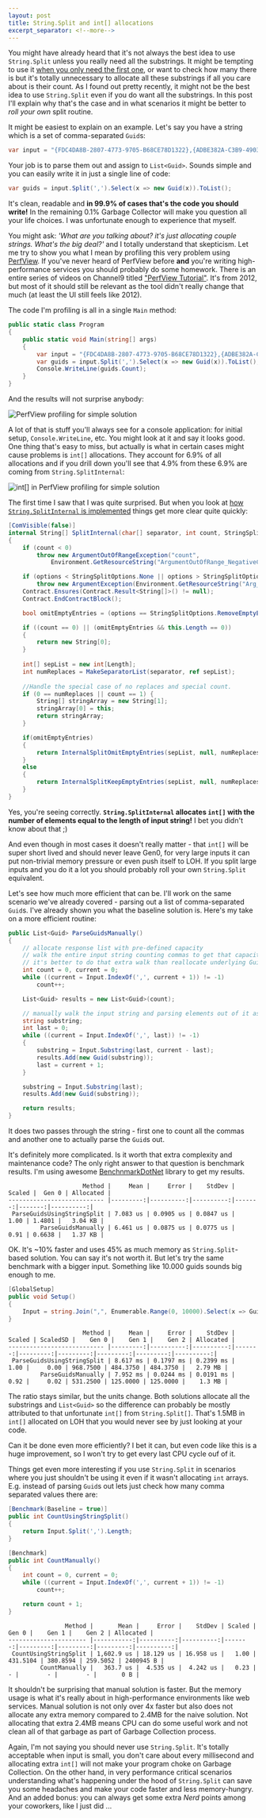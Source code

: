 ```yaml
---
layout: post
title: String.Split and int[] allocations
excerpt_separator: <!--more-->
---
```


You might have already heard that it's not always the best idea to use `String.Split` unless you really need all the substrings.
It might be tempting to use it [when you only need the first one](https://stackoverflow.com/a/20923259/1163867), or want to check how many there is but it's totally unnecessary to allocate all these substrings if all you care about is their count.
As I found out pretty recently, it might not be the best idea to use `String.Split` even if you do want all the substrings.
In this post I'll explain why that's the case and in what scenarios it might be better to *roll your own* split routine.

<!--more-->

It might be easiest to explain on an example.
Let's say you have a string which is a set of comma-separated `Guid`s:

```csharp
var input = "{FDC4DA8B-2807-4773-9705-B68CE78D1322},{ADBE382A-C3B9-4903-85F6-12996531AAB6},{9BEB5F7F-35A8-4F8B-A9AE-A821DECE17C6},{100B7A13-038D-48C1-8ABE-F7DCCB4C6E3E},{3E520B24-0444-428E-9F68-92A8EA699EE3},{F9C51CC0-FBB2-40C8-8104-94B5D5179E62},{CA37EB0A-25FA-4B9E-9EC2-18EA2F539409},{BA3E5800-844F-4A7C-B6CF-56509868677A},{9D379F4F-0B12-469A-8721-0D6EFD345424},{75A39D08-5583-4199-B40C-8EE1534F7AEC}"
```

Your job is to parse them out and assign to `List<Guid>`.
Sounds simple and you can easily write it in just a single line of code:

```csharp
var guids = input.Split(',').Select(x => new Guid(x)).ToList();
```

It's clean, readable and **in 99.9% of cases that's the code you should write!**
In the remaining 0.1% Garbage Collector will make you question all your life choices.
I was unfortunate enough to experience that myself.

You might ask: *'What are you talking about? it's just allocating couple strings. What's the big deal?'* and I totally understand that skepticism.
Let me try to show you what I mean by profiling this very problem using [PerfView](https://www.microsoft.com/en-us/download/details.aspx?id=28567).
If you've never heard of PerfView before **and** you're writing high-performance services you should probably do some homework.
There is an entire series of videos on Channel9 titled ["PerfView Tutorial"](https://channel9.msdn.com/Series/PerfView-Tutorial).
It's from 2012, but most of it should still be relevant as the tool didn't really change that much (at least the UI still feels like 2012).

The code I'm profiling is all in a single `Main` method:

```csharp
public static class Program
{
    public static void Main(string[] args)
    {
        var input = "{FDC4DA8B-2807-4773-9705-B68CE78D1322},{ADBE382A-C3B9-4903-85F6-12996531AAB6},{9BEB5F7F-35A8-4F8B-A9AE-A821DECE17C6},{100B7A13-038D-48C1-8ABE-F7DCCB4C6E3E},{3E520B24-0444-428E-9F68-92A8EA699EE3},{F9C51CC0-FBB2-40C8-8104-94B5D5179E62},{CA37EB0A-25FA-4B9E-9EC2-18EA2F539409},{BA3E5800-844F-4A7C-B6CF-56509868677A},{9D379F4F-0B12-469A-8721-0D6EFD345424},{75A39D08-5583-4199-B40C-8EE1534F7AEC}";
        var guids = input.Split(',').Select(x => new Guid(x)).ToList();
        Console.WriteLine(guids.Count);
    }
}
```

And the results will not surprise anybody:

![PerfView profiling for simple solution](../../images/stringsplit/perfView-simple.png)

A lot of that is stuff you'll always see for a console application: for initial setup, `Console.WriteLine`, etc.
You might look at it and say it looks good.
One thing that's easy to miss, but actually is what in certain cases might cause problems is `int[]` allocations.
They account for 6.9% of all allocations and if you drill down you'll see that 4.9% from these 6.9% are coming from `String.SplitInternal`:

![int[] in PerfView profiling for simple solution](../../images/stringsplit/perfView-simple-intArray.png)

The first time I saw that I was quite surprised.
But when you look at [how `String.SplitInternal` is implemented](http://referencesource.microsoft.com/#mscorlib/system/string.cs,baabf9ec3768812a) things get more clear quite quickly:

```csharp
[ComVisible(false)]
internal String[] SplitInternal(char[] separator, int count, StringSplitOptions options)
{
    if (count < 0)
        throw new ArgumentOutOfRangeException("count",
            Environment.GetResourceString("ArgumentOutOfRange_NegativeCount"));

    if (options < StringSplitOptions.None || options > StringSplitOptions.RemoveEmptyEntries)
        throw new ArgumentException(Environment.GetResourceString("Arg_EnumIllegalVal", options));
    Contract.Ensures(Contract.Result<String[]>() != null);
    Contract.EndContractBlock();

    bool omitEmptyEntries = (options == StringSplitOptions.RemoveEmptyEntries);

    if ((count == 0) || (omitEmptyEntries && this.Length == 0)) 
    {           
        return new String[0];
    }
    
    int[] sepList = new int[Length];
    int numReplaces = MakeSeparatorList(separator, ref sepList);
    
    //Handle the special case of no replaces and special count.
    if (0 == numReplaces || count == 1) {
        String[] stringArray = new String[1];
        stringArray[0] = this;
        return stringArray;
    }

    if(omitEmptyEntries) 
    {
        return InternalSplitOmitEmptyEntries(sepList, null, numReplaces, count);
    }
    else 
    {
        return InternalSplitKeepEmptyEntries(sepList, null, numReplaces, count);
    }
}
```

Yes, you're seeing correctly.
**`String.SplitInternal` allocates `int[]` with the number of elements equal to the length of input string!**
I bet you didn't know about that ;)

And even though in most cases it doesn't really matter - that `int[]` will be super short lived and should never leave Gen0, for very large inputs it can put non-trivial memory pressure or even push itself to LOH.
If you split large inputs and you do it a lot you should probably roll your own `String.Split` equivalent.

Let's see how much more efficient that can be.
I'll work on the same scenario we've already covered - parsing out a list of comma-separated `Guid`s.
I've already shown you what the baseline solution is.
Here's my take on a more efficient routine:

```csharp
public List<Guid> ParseGuidsManually()
{
    // allocate response list with pre-defined capacity
    // walk the entire input string counting commas to get that capacity
    // it's better to do that extra walk than reallocate underlying Guid[] as elements get added
    int count = 0, current = 0;
    while ((current = Input.IndexOf(',', current + 1)) != -1)
        count++;

    List<Guid> results = new List<Guid>(count);

    // manually walk the input string and parsing elements out of it as they come
    string substring;
    int last = 0;
    while ((current = Input.IndexOf(',', last)) != -1)
    {
        substring = Input.Substring(last, current - last);
        results.Add(new Guid(substring));
        last = current + 1;
    }

    substring = Input.Substring(last);
    results.Add(new Guid(substring));

    return results;
}
```

It does two passes through the string - first one to count all the commas and another one to actually parse the `Guid`s out.

It's definitely more complicated.
Is it worth that extra complexity and maintenance code?
The only right answer to that question is benchmark results.
I'm using awesome [BenchnmarkDotNet](http://benchmarkdotnet.org/) library to get my results.

```
                     Method |     Mean |     Error |    StdDev | Scaled |  Gen 0 | Allocated |
--------------------------- |---------:|----------:|----------:|-------:|-------:|----------:|
 ParseGuidsUsingStringSplit | 7.083 us | 0.0905 us | 0.0847 us |   1.00 | 1.4801 |   3.04 KB |
         ParseGuidsManually | 6.461 us | 0.0875 us | 0.0775 us |   0.91 | 0.6638 |   1.37 KB |
```

OK. It's ~10% faster and uses 45% as much memory as `String.Split`-based solution.
You can say it's not worth it.
But let's try the same benchmark with a bigger input.
Something like 10.000 guids sounds big enough to me.

```csharp
[GlobalSetup]
public void Setup()
{
    Input = string.Join(",", Enumerable.Range(0, 10000).Select(x => Guid.NewGuid().ToString()));
}
```

```
                     Method |     Mean |     Error |    StdDev | Scaled | ScaledSD |    Gen 0 |    Gen 1 |    Gen 2 | Allocated |
--------------------------- |---------:|----------:|----------:|-------:|---------:|---------:|---------:|---------:|----------:|
 ParseGuidsUsingStringSplit | 8.617 ms | 0.1797 ms | 0.2399 ms |   1.00 |     0.00 | 968.7500 | 484.3750 | 484.3750 |   2.79 MB |
         ParseGuidsManually | 7.952 ms | 0.0244 ms | 0.0191 ms |   0.92 |     0.02 | 531.2500 | 125.0000 | 125.0000 |    1.3 MB |
```

The ratio stays similar, but the units change.
Both solutions allocate all the substrings and `List<Guid>` so the difference can probably be mostly attributed to that unfortunate `int[]` from `String.Split[]`.
That's 1.5MB in `int[]` allocated on LOH that you would never see by just looking at your code.

Can it be done even more efficiently?
I bet it can, but even code like this is a huge improvement, so I won't try to get every last CPU cycle ouf of it.

Things get even more interesting if you use `String.Split` in scenarios where you just shouldn't be using it even if it wasn't allocating `int` arrays.
E.g. instead of parsing `Guid`s out lets just check how many comma separated values there are:

```csharp
[Benchmark(Baseline = true)]
public int CountUsingStringSplit()
{
    return Input.Split(',').Length;
}

[Benchmark]
public int CountManually()
{
    int count = 0, current = 0;
    while ((current = Input.IndexOf(',', current + 1)) != -1)
        count++;

    return count + 1;
}
```

```
                Method |       Mean |     Error |    StdDev | Scaled |    Gen 0 |    Gen 1 |    Gen 2 | Allocated |
---------------------- |-----------:|----------:|----------:|-------:|---------:|---------:|---------:|----------:|
 CountUsingStringSplit | 1,602.9 us | 18.129 us | 16.958 us |   1.00 | 431.5104 | 380.8594 | 259.5052 | 2400945 B |
         CountManually |   363.7 us |  4.535 us |  4.242 us |   0.23 |        - |        - |        - |       0 B |
```

It shouldn't be surprising that manual solution is faster.
But the memory usage is what it's really about in high-performance environments like web services.
Manual solution is not only over 4x faster but also does not allocate any extra memory compared to 2.4MB for the naive solution.
Not allocating that extra 2.4MB means CPU can do some useful work and not clean all of that garbage as part of Garbage Collection process.

Again, I'm not saying you should never use `String.Split`.
It's totally acceptable when input is small, you don't care about every millisecond and allocating extra `int[]` will not make your program choke on Garbage Collection.
On the other hand, in very performance critical scenarios understanding what's happening under the hood of `String.Split` can save you some headaches and make your code faster and less memory-hungry.
And an added bonus: you can always get some extra *Nerd* points among your coworkers, like I just did ...